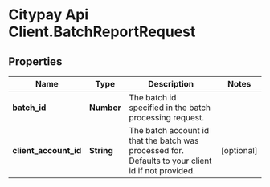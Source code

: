 # Citypay Api Client.BatchReportRequest

## Properties

Name | Type | Description | Notes
------------ | ------------- | ------------- | -------------
**batch_id** | **Number** | The batch id specified in the batch processing request. | 
**client_account_id** | **String** | The batch account id that the batch was processed for. Defaults to your client id if not provided. | [optional] 


